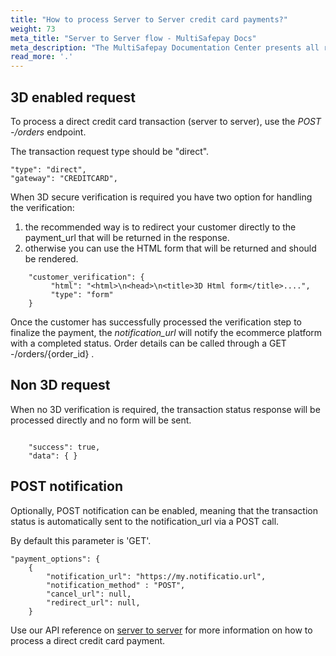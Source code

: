 ```yaml
---
title: "How to process Server to Server credit card payments?"
weight: 73
meta_title: "Server to Server flow - MultiSafepay Docs"
meta_description: "The MultiSafepay Documentation Center presents all relevant information about our Plugins and API. You can also find support pages for payment methods, tools and general questions as well as the contact details of our Support and Integration Teams."
read_more: '.'
---
```

## 3D enabled request
To process a direct credit card transaction (server to server), use the _POST -/orders_ endpoint. 

The transaction request type should be "direct".    

```shell 
"type": "direct",
"gateway": "CREDITCARD",
```

When 3D secure verification is required you have two option for handling the verification:

1. the recommended way is to redirect your customer directly to the payment_url that will be returned in the response. 
2. otherwise you can use the HTML form that will be returned and should be rendered.

```shell 
    "customer_verification": {
         "html": "<html>\n<head>\n<title>3D Html form</title>....",
         "type": "form" 
    }
```

Once the customer has successfully processed the verification step to finalize the payment, the <i>notification_url</i> will notify the ecommerce platform with a completed status. Order details can be called through a GET -/orders/{order_id} . 

## Non 3D request 
When no 3D verification is required, the transaction status response will be processed directly and no form will be sent.

```shell 

    "success": true,
    "data": { }
```

## POST notification
Optionally, POST notification can be enabled, meaning that the transaction status is automatically sent to the notification_url via a POST call. 

By default this parameter is 'GET'.      

```shell 
"payment_options": {
    {
        "notification_url": "https://my.notificatio.url",
        "notification_method" : "POST",
        "cancel_url": null,
        "redirect_url": null,
    }
```

Use our API reference on [server to server](/api/#server-to-server) for more information on how to process a direct credit card payment.



